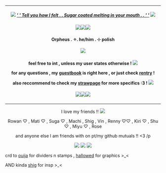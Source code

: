 ***
<h5 align="center">
  
<img src="https://ouija.crd.co/assets/images/gallery20/596c2c04.gif?v=b8c53f22"/> [' ' Tell you how I felt . . Sugar coated melting in your mouth . . ' '](https://open.spotify.com/track/6UFivO2zqqPFPoQYsEMuCc?si=e0ef57f06c85468e) <img src="https://ouija.crd.co/assets/images/gallery20/596c2c04.gif?v=b8c53f22"/>
<h5 align="center">
<img src="https://ouija.crd.co/assets/images/gallery04/ff598c17.png?v=b8c53f22"/><img src="https://ouija.crd.co/assets/images/gallery04/ff598c17.png?v=b8c53f22"/><img src="https://ouija.crd.co/assets/images/gallery04/ff598c17.png?v=b8c53f22"/>
</h5>  

<h4 align="center">
Orpheus . ✧. he/him . ⊹ polish
</h4> 
<h5 align="center">
<img src="https://64.media.tumblr.com/57992f925b7ca6ce38f09e67a57c0629/f57053bd54adfef8-50/s500x750/84ae9b94e89f0c4cc05a52bc5acac65381997575.gifv"/>
</h5>  
<h4 align="center">

feel free to int , unless my user states otherwise ! <img src="https://watermelon.crd.co/assets/images/gallery03/2acfbef7.gif?v=2a41aca3"/>

for any questions , my [guestbook](https://ovrpheus.123guestbook.com/) is right here , or just check [rentry](https://rentry.co/biilian) !

also reccommend to check my [strawpage](https://wipyay.straw.page/) for more specifics :3 ! <img src="https://watermelon.crd.co/assets/images/gallery03/f2f64d12.gif?v=2a41aca3"/>
</h4> 

<h5 align="center">
<img src="https://ouija.crd.co/assets/images/gallery04/ff598c17.png?v=b8c53f22"/><img src="https://ouija.crd.co/assets/images/gallery04/ff598c17.png?v=b8c53f22"/><img src="https://ouija.crd.co/assets/images/gallery04/ff598c17.png?v=b8c53f22"/>
</h5>  

***
<p align = "center">
I love my friends !! <img src="https://watermelon.crd.co/assets/images/gallery03/eca650cb.gif?v=2a41aca3"/>
<p>
<p align = "center">
Rowan ♡ , Mati ♡ , Suga ♡ , Machi , Shig , Vin , Renny ♡♡ , Kiri ♡ , Shu ♡ , Miyu ♡ , Rose 
<p>
<p align = "center">
and anyone else I am friends with on pt/my github mutuals !! <3 /p
<p>
<p align ="center">
<img src="https://ouija.crd.co/assets/images/gallery21/45b8bc15.png?v=b8c53f22"/> <img src="https://ouija.crd.co/assets/images/gallery21/c9a8d472.gif?v=b8c53f22"/> <img src="https://ouija.crd.co/assets/images/gallery21/45b8bc15.png?v=b8c53f22"/>
</p>

crd to [ouija](https://ouija.crd.co/#) for dividers n stamps , [hallowed](https://www.tumblr.com/halloweddoll) for graphics >_<

AND kinda [shig](https://github.com/neuvilIette) for insp >_<
